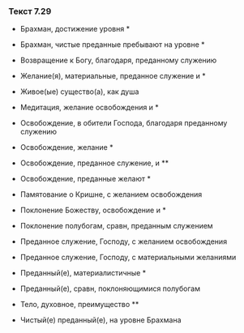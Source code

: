 ### Текст 7.29

- Брахман, достижение уровня *

- Брахман, чистые преданные пребывают на уровне *

- Возвращение к Богу, благодаря, преданному служению

- Желание(я), материальные, преданное служение и *

- Живое(ые) существо(а), как душа

- Медитация, желание освобождения и *

- Освобождение, в обители Господа, благодаря преданному служению

- Освобождение, желание *

- Освобождение, преданное служение, и **

- Освобождение, преданные желают *

- Памятование о Кришне, с желанием освобождения

- Поклонение Божеству, освобождение и *

- Поклонение полубогам, сравн, преданным служением

- Преданное служение, Господу, с желанием освобождения

- Преданное служение, Господу, с материальными желаниями

- Преданный(е), материалистичные *

- Преданный(е), сравн, поклоняющимися полубогам

- Тело, духовное, преимущество **

- Чистый(е) преданный(е), на уровне Брахмана
	
